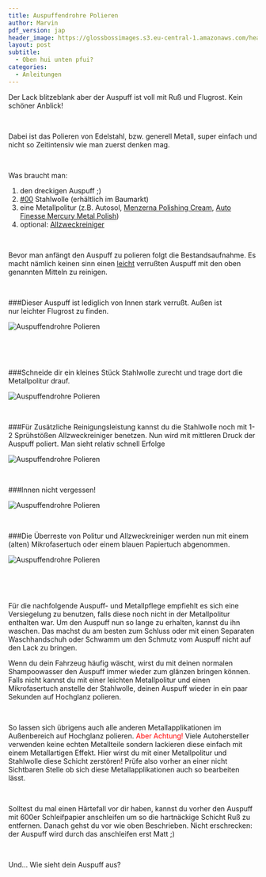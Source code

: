 ```yaml
---
title: Auspuffendrohre Polieren
author: Marvin
pdf_version: jap
header_image: https://glossbossimages.s3.eu-central-1.amazonaws.com/headerimg/auspuffpolieren.jpg
layout: post
subtitle:
  - Oben hui unten pfui?
categories:
  - Anleitungen
---
```

Der Lack blitzeblank aber der Auspuff ist voll mit Ruß und Flugrost. Kein schöner Anblick!

&nbsp;

Dabei ist das Polieren von Edelstahl, bzw. generell Metall, super einfach und nicht so Zeitintensiv wie man zuerst denken mag.

&nbsp;

Was braucht man:

1.  den dreckigen Auspuff ;)
2.  <span style="text-decoration: underline;">#00</span> Stahlwolle (erhältlich im Baumarkt)
3.  eine Metallpolitur (z.B. Autosol, <a title="Günstige Metallpolitur" href="http://www.lupus-autopflege.de/Menzerna-Polishing-Cream-Rosa-125gr" target="_blank">Menzerna Polishing Cream</a>, <a title="Mein Favorit!" href="http://www.lupus-autopflege.de/Auto-Finesse-Mercury-metal-polish-100ml" target="_blank">Auto Finesse Mercury Metal Polish</a>)
4.  optional: <a title="am besten 1:4 dosieren " href="http://www.lupus-autopflege.de/Auto-Finesse-Verso-All-Purpose-Cleaner-1Liter" target="_blank">Allzweckreiniger</a>

&nbsp;

Bevor man anfängt den Auspuff zu polieren folgt die Bestandsaufnahme. Es macht nämlich keinen sinn einen <span style="text-decoration: underline;">leicht</span> verrußten Auspuff mit den oben genannten Mitteln zu reinigen.

&nbsp;

###Dieser Auspuff ist lediglich von Innen stark verrußt. Außen ist nur leichter Flugrost zu finden.

![Auspuffendrohre Polieren](https://glossbossimages.s3.eu-central-1.amazonaws.com/local/auspuffpolieren/P1010294.jpg)

&nbsp;

&nbsp;

###Schneide dir ein kleines Stück Stahlwolle zurecht und trage dort die Metallpolitur drauf.

![Auspuffendrohre Polieren](https://glossbossimages.s3.eu-central-1.amazonaws.com/local/auspuffpolieren/P1010296.jpg)

&nbsp;


###Für Zusätzliche Reinigungsleistung kannst du die Stahlwolle noch mit 1-2 Sprühstößen Allzweckreiniger benetzen. Nun wird mit mittleren Druck der Auspuff poliert. Man sieht relativ schnell Erfolge

![Auspuffendrohre Polieren](https://glossbossimages.s3.eu-central-1.amazonaws.com/local/auspuffpolieren/P1010297.jpg)

&nbsp;



###Innen nicht vergessen!

![Auspuffendrohre Polieren](https://glossbossimages.s3.eu-central-1.amazonaws.com/local/auspuffpolieren/P1010299.jpg)

&nbsp;



###Die Überreste von Politur und Allzweckreiniger werden nun mit einem (alten) Mikrofasertuch oder einem blauen Papiertuch abgenommen.

![Auspuffendrohre Polieren](https://glossbossimages.s3.eu-central-1.amazonaws.com/local/auspuffpolieren/P1010300.jpg)

&nbsp;

&nbsp;

Für die nachfolgende Auspuff- und Metallpflege empfiehlt es sich eine Versiegelung zu benutzen, falls diese noch nicht in der Metallpolitur enthalten war. Um den Auspuff nun so lange zu erhalten, kannst du ihn waschen. Das machst du am besten zum Schluss oder mit einen Separaten Waschhandschuh oder Schwamm um den Schmutz vom Auspuff nicht auf den Lack zu bringen.

Wenn du dein Fahrzeug häufig wäscht, wirst du mit deinen normalen Shampoowasser den Auspuff immer wieder zum glänzen bringen können. Falls nicht kannst du mit einer leichten Metallpolitur und einen Mikrofasertuch anstelle der Stahlwolle, deinen Auspuff wieder in ein paar Sekunden auf Hochglanz polieren.

&nbsp;

So lassen sich übrigens auch alle anderen Metallapplikationen im Außenbereich auf Hochglanz polieren. <span style="color: #ff0000;">Aber Achtung!</span> Viele Autohersteller verwenden keine echten Metallteile sondern lackieren diese einfach mit einem Metallartigen Effekt. Hier wirst du mit einer Metallpolitur und Stahlwolle diese Schicht zerstören! Prüfe also vorher an einer nicht Sichtbaren Stelle ob sich diese Metallapplikationen auch so bearbeiten lässt.

&nbsp;

Solltest du mal einen Härtefall vor dir haben, kannst du vorher den Auspuff mit 600er Schleifpapier anschleifen um so die hartnäckige Schicht Ruß zu entfernen. Danach gehst du vor wie oben Beschrieben. Nicht erschrecken: der Auspuff wird durch das anschleifen erst Matt ;)

&nbsp;

Und&#8230; Wie sieht dein Auspuff aus?
